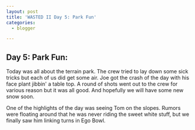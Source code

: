 ```yaml
---
layout: post
title: 'WASTED II Day 5: Park Fun'
categories:
  - blogger

---
```


## Day 5: Park Fun:

Today was all about the terrain park.  The crew tried to lay down some sick tricks but each of us did get some air.  Joe got the crash of the day with his face plant jibbin' a table top.  A round of shots went out to the crew for various reason but it was all good.  And hopefully we will have some new snow soon.

One of the highlights of the day was seeing Tom on the slopes.  Rumors were floating around that he was never riding the sweet white stuff, but we finally saw him linking turns in Ego Bowl.
